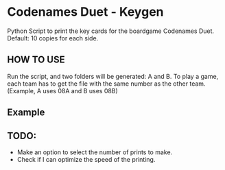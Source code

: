# Codenames Duet - Keygen
 Python Script to print the key cards for the boardgame Codenames Duet. Default: 10 copies for each side. 
 
 
## HOW TO USE
 Run the script, and two folders will be generated: A and B.
 To play a game, each team has to get the file with the same number as the other team.
 (Example, A uses 08A and B uses 08B)
## Example

## TODO:
 + Make an option to select the number of prints to make. 
 + Check if I can optimize the speed of the printing. 
